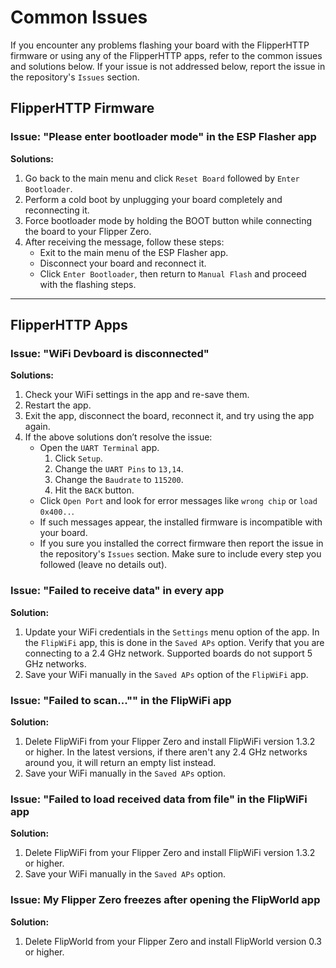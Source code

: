 # Common Issues
If you encounter any problems flashing your board with the FlipperHTTP firmware or using any of the FlipperHTTP apps, refer to the common issues and solutions below. If your issue is not addressed below, report the issue in the repository's `Issues` section.

## FlipperHTTP Firmware
### Issue: "Please enter bootloader mode" in the ESP Flasher app
**Solutions:**
1. Go back to the main menu and click `Reset Board` followed by `Enter Bootloader`.
2. Perform a cold boot by unplugging your board completely and reconnecting it.
3. Force bootloader mode by holding the BOOT button while connecting the board to your Flipper Zero.
4. After receiving the message, follow these steps:
   - Exit to the main menu of the ESP Flasher app.
   - Disconnect your board and reconnect it.
   - Click `Enter Bootloader`, then return to `Manual Flash` and proceed with the flashing steps.

---

## FlipperHTTP Apps
### Issue: "WiFi Devboard is disconnected"
**Solutions:**
1. Check your WiFi settings in the app and re-save them.
2. Restart the app.
3. Exit the app, disconnect the board, reconnect it, and try using the app again.
4. If the above solutions don’t resolve the issue:
   - Open the `UART Terminal` app.
     1. Click `Setup`.
     2. Change the `UART Pins` to `13,14`.
     3. Change the `Baudrate` to `115200`.
     4. Hit the `BACK` button.
   - Click `Open Port` and look for error messages like `wrong chip` or `load 0x400..`.
   - If such messages appear, the installed firmware is incompatible with your board. 
   - If you sure you installed the correct firmware then report the issue in the repository's `Issues` section. Make sure to include every step you followed (leave no details out).

### Issue: "Failed to receive data" in every app
**Solution:**
1. Update your WiFi credentials in the `Settings` menu option of the app. In the `FlipWiFi` app, this is done in the `Saved APs` option. Verify that you are connecting to a 2.4 GHz network. Supported boards do not support 5 GHz networks.
2. Save your WiFi manually in the `Saved APs` option of the `FlipWiFi` app.
   
### Issue: "Failed to scan..."" in the FlipWiFi app
**Solution:**
1. Delete FlipWiFi from your Flipper Zero and install FlipWiFi version 1.3.2 or higher. In the latest versions, if there aren't any 2.4 GHz networks around you, it will return an empty list instead.
2. Save your WiFi manually in the `Saved APs` option.
   
### Issue: "Failed to load received data from file" in the FlipWiFi app
**Solution:**
1. Delete FlipWiFi from your Flipper Zero and install FlipWiFi version 1.3.2 or higher.
2. Save your WiFi manually in the `Saved APs` option.

### Issue: My Flipper Zero freezes after opening the FlipWorld app
**Solution:**
1. Delete FlipWorld from your Flipper Zero and install FlipWorld version 0.3 or higher.

